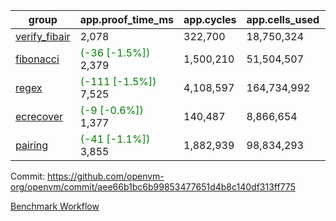 | group | app.proof_time_ms | app.cycles | app.cells_used | leaf.proof_time_ms | leaf.cycles | leaf.cells_used |
| -- | -- | -- | -- | -- | -- | -- |
| [verify_fibair](https://github.com/openvm-org/openvm/blob/benchmark-results/benchmarks-pr/2013/verify_fibair-aee66b1bc6b99853477651d4b8c140df313ff775.md) | 2,078 |  322,700 |  18,750,324 |- | - | - |
| [fibonacci](https://github.com/openvm-org/openvm/blob/benchmark-results/benchmarks-pr/2013/fibonacci-aee66b1bc6b99853477651d4b8c140df313ff775.md) |<span style='color: green'>(-36 [-1.5%])</span> 2,379 |  1,500,210 |  51,504,507 |- | - | - |
| [regex](https://github.com/openvm-org/openvm/blob/benchmark-results/benchmarks-pr/2013/regex-aee66b1bc6b99853477651d4b8c140df313ff775.md) |<span style='color: green'>(-111 [-1.5%])</span> 7,525 |  4,108,597 |  164,734,992 |- | - | - |
| [ecrecover](https://github.com/openvm-org/openvm/blob/benchmark-results/benchmarks-pr/2013/ecrecover-aee66b1bc6b99853477651d4b8c140df313ff775.md) |<span style='color: green'>(-9 [-0.6%])</span> 1,377 |  140,487 |  8,866,654 |- | - | - |
| [pairing](https://github.com/openvm-org/openvm/blob/benchmark-results/benchmarks-pr/2013/pairing-aee66b1bc6b99853477651d4b8c140df313ff775.md) |<span style='color: green'>(-41 [-1.1%])</span> 3,855 |  1,882,939 |  98,834,293 |- | - | - |


Commit: https://github.com/openvm-org/openvm/commit/aee66b1bc6b99853477651d4b8c140df313ff775

[Benchmark Workflow](https://github.com/openvm-org/openvm/actions/runs/17166758738)
